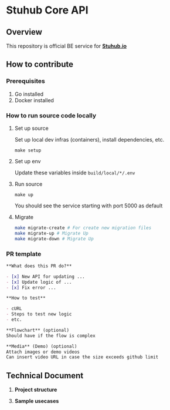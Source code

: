 # Stuhub Core API
<!-- <p align="center">
  <img src="https://img.shields.io/badge/golang-1.18-blue" />
  <img src="https://img.shields.io/badge/strategy-gitflow-%23561D25" />
  <a href="https://github.com/consolelabs/mochi-api/blob/main/LICENSE">
    <img src="https://img.shields.io/badge/license-GNU-blue" />
  </a>
  <a href="https://discord.gg/DMVyp5Fr8Q">
  <img src="https://img.shields.io/github/issues-pr-raw/consolelabs/mochi-api" />
  <img src="https://img.shields.io/github/contributors/consolelabs/mochi-api" />
  <img src="https://img.shields.io/badge/we%20love-contributors-yellowgreen" />
  <a href="https://twitter.com/getmochi_bot">
  <img src="https://img.shields.io/twitter/follow/getmochi_bot?style=social" />
  </a>
</p> -->

## Overview

This repository is official BE service for **[Stuhub.io](https://stuhub-web-dev.vercel.app/)**

## How to contribute

### Prerequisites

1. Go installed
2. Docker installed

### How to run source code locally

1. Set up source

   Set up local dev infras (containers), install dependencies, etc.
   ```
   make setup
   ```

2. Set up env

   Update these variables inside `build/local/*/.env`

3. Run source

   ```
   make up
   ```

   You should see the service starting with port 5000 as default

4. Migrate

   ```bash
   make migrate-create # For create new migration files
   make migrate-up # Migrate Up
   make migrate-down # Migrate Up
   ```

<!-- ### How to work on a TODO

1. Feel free to pick any TODO for you from [Board View](https://www.notion.so/2b9be3fffef74705830ad77058e35c95) → Mochi → Backlog\*\*
2. **Assign** that item to your account
3. Remember to update item’s **status** based on your working progress
   - `Backlog`: not started yet
   - `In Progress`: still working on
   - `In Review`: Task done = PR has been merged to `develop` branch at least
   - `Completed`: Confirmation from the team that the TODO is completely finished
4. When switching your TODO to `In Review`, remember to fill these in
 -->

### PR template

```markdown
**What does this PR do?**

- [x] New API for updating ...
- [x] Update logic of ...
- [x] Fix error ...

**How to test**

- cURL
- Steps to test new logic
- etc.

**Flowchart** (optional)
Should have if the flow is complex

**Media** (Demo) (optional)
Attach images or demo videos
Can insert video URL in case the size exceeds github limit
```

## Technical Document

1. **Project structure**
<!-- 
- `cmd/` this folder contains the main application entry point files for the project
  - `server/main.go`: Containing init function `main()` of the service. This function will be executed when we run `make dev`
  - Other `main.go` files (e.g. `fetch-discord-users/main.go`): Entry points to execute some functional jobs. k8s Cronjob will be set up to execute these jobs schedually
- `docs/`: contains Swagger documentation files generated by [swaggo](https://github.com/swaggo/swag)
- `migrations/`: contains seeds and SQL migration files
  - `schemas/`: contains DB schema migration files
  - `seed/`: contains seed files which will initialize DB with sets of dummy data
  - `test-seed/`: also seed files but for test DB
- `pkg/`: contains core source code of service
  - `cache/`: caching initial and functional methods
  - `chain/`: crypto chains’ initial and functional methods
  - `config/`: contains configs loaded from `.env`
  - `constants/`: constant variables
  - `discordwallet/`: methods to initialize & interact with crypto’s wallets (managed by Mochi)
  - `handler/`: handling API requests
  - `entities/`: where mainly core business logic happens, invoked by `handler` and `cmd`
  - `job/`: contains initial and `Run()` as execution functions. These are invoked by `main()` from `main.go` files (except `server/main.go`)
  - `logger/`: logging initial and functional methods
  - `model/`: DB model structs
  - `repo/`: data access layer, contains DB CRUD operations (see [gorm](https://gorm.io/))
  - `request/` & `response/`: API request & response models
  - `routes/`: API routing (see [gin](https://github.com/gin-gonic/gin))
  - `services/`: contains interaction with external services (coingecko API, binance API, etc.)
  - `util/`: utility methods
 -->

3. **Sample usecases**
<!-- 
   1. Create new API
      - Check out file `/pkg/routes/v1.go` and explore the code flow to see how to create and handle an API
      - Remember to annotate handler functions with [swaggo](https://github.com/swaggo/swag). Then run `make gen-swagger` to generate Swagger documentations
   2. New DB migration

      Check out `.sql` files under `/migrations` to write a valid schema migration / seed file

      - To apply new migration files, run `make migrate-up`
      - To apply seed files, run `make seed-db`
      - To apply new migration files for test DB, run `make migrate-test`

      **Note:** remember to run these 2 every time you pulling new code

      ```
      make migrate-up
      make migrate-test
      ```

   3. DB repositories

      Check out dirs under `/pkg/repo`
      **Note:** remember to run `make gen-mock` to generate mocks for new `store` file -->
